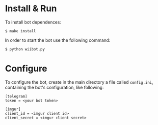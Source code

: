 # Install & Run
To install bot dependences:
    
    $ make install

In order to start the bot use the following command:

    $ python wiibot.py

# Configure
To configure the bot, create in the main directory a file called `config.ini`,
containing the bot's configuration, like following:

    [telegram]
    token = <your bot token>

    [imgur]
    client_id = <imgur client id>
    client_secret = <imgur client secret>
